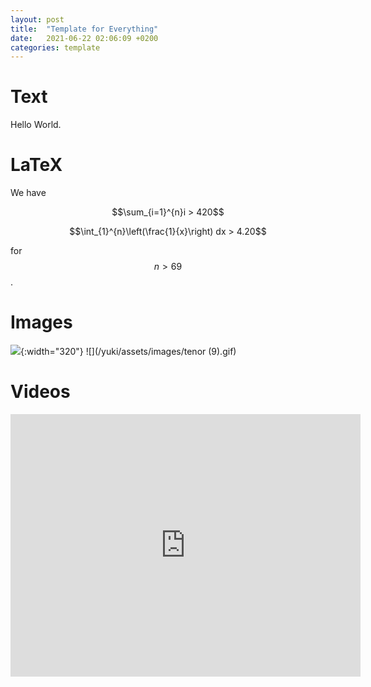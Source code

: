 ```yaml
---
layout: post
title:  "Template for Everything"
date:   2021-06-22 02:06:09 +0200
categories: template
---
```

# Text
Hello World.

# LaTeX
We have 

$$\sum_{i=1}^{n}i > 420$$ 

$$\int_{1}^{n}\left(\frac{1}{x}\right) dx > 4.20$$

for $$n > 69$$.

# Images

![](assets/images/pepega.png){:width="320"} ![](/yuki/assets/images/tenor (9).gif)

# Videos

 <iframe width="560" height="420"
src="https://www.youtube.com/embed/dQw4w9WgXcQ?autoplay=0" 
frameborder="0" 
allow="accelerometer; autoplay; encrypted-media; gyroscope; picture-in-picture" 
allowfullscreen></iframe>

